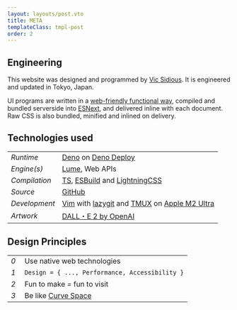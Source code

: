 ```yaml
---
layout: layouts/post.vto
title: META
templateClass: tmpl-post
order: 2
---
```


<style>
table, h2, p {
  align-self: baseline;
}

thead {
  font-family: var(--font-family-tertiary);
  color: var(--venom);
  text-transform: uppercase;
}
</style>

## Engineering

This website was designed and programmed by [Vic Sidious](/about). It is engineered and updated in Tokyo, Japan.

UI programs are written in a [web-friendly functional way](https://github.com/sidiousvic/sidious.pizza/blob/9c3eb45f1d5c7c6483636e9fe23b54ecc3e20dd5/_includes/ts/playback.ts#L31C3-L31C3), compiled and bundled serverside into [ESNext](https://developer.mozilla.org/en-US/docs/Web/JavaScript/JavaScript_technologies_overview#standardization_process), and delivered inline with each document. Raw CSS is also bundled, minified and inlined on delivery.

## Technologies used

|               |                                                                                                                                                                                                                            |
| ------------- | -------------------------------------------------------------------------------------------------------------------------------------------------------------------------------------------------------------------------- |
| _Runtime_     | [Deno](https://deno.com/) on [Deno Deploy](https://deno.com/deploy)                                                                                                                                                        |
| _Engine(s)_   | [Lume](https://lume.land/), Web APIs                                                                                                                                                                                       |
| _Compilation_ | [TS](https://www.typescriptlang.org/), [ESBuild](https://esbuild.github.io/) and [LightningCSS](https://lightningcss.dev/)                                                                                                 |
| _Source_      | [GitHub](https://github.com/sidiousvic/sidious.pizza)                                                                                                                                                                      |
| _Development_ | [Vim](https://neovim.io/) with [lazygit](https://github.com/jesseduffield/lazygit) and [TMUX](https://github.com/tmux/tmux/wiki) on [Apple M2 Ultra](https://www.apple.com/jp/newsroom/2023/06/apple-introduces-m2-ultra/) |
| _Artwork_     | [DALL・E 2 by OpenAI](https://openai.com/dall-e-2)                                                                                                                                                                         |

## Design Principles

|           |                                                                                                    |
| --------- | -------------------------------------------------------------------------------------------------- |
| _0_&nbsp; | Use native web technologies                                                                        |
| _1_&nbsp; | `Design = { ..., Performance, Accessibility }`                                                     |
| _2_&nbsp; | Fun to make _=_ fun to visit                                                                       |
| _3_&nbsp; | Be like [Curve Space](https://geocities.restorativland.org/ResearchTriangle/Forum/1545/index.html) |
